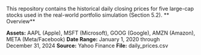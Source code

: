 This repository contains the historical daily closing prices for five large-cap stocks used in the real-world portfolio simulation (Section 5.2).
**
Overview**

**Assets:** AAPL (Apple), MSFT (Microsoft), GOOG (Google), AMZN (Amazon), META (Meta/Facebook)
**Date Range:** January 1, 2020 through December 31, 2024
**Source:** Yahoo Finance
**File:** daily_prices.csv
